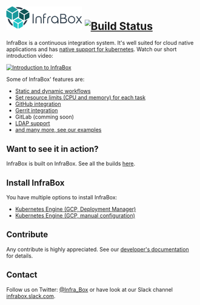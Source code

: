 # <a href="http://infrabox.net"><img src="src\dashboard-client\static\logo_compact_transparent.png" width="200"></a> [![Build Status](https://infrabox.ninja/api/v1/projects/8aec1f31-a1fb-4fd2-9ae9-cb4f7b7dd49b/state.svg?branch=master)](https://infrabox.ninja/dashboard/#/project/infrabox)

InfraBox is a continuous integration system. It's well suited for cloud native applications and has [native support for kubernetes](https://github.com/InfraBox/examples/tree/master/kubernetes). Watch our short introduction video:

[![Introduction to InfraBox](https://img.youtube.com/vi/O8N2U7d404I/0.jpg)](https://www.youtube.com/watch?v=O8N2U7d404I)

Some of InfraBox' features are:

- [Static and dynamic workflows](https://github.com/InfraBox/examples)
- [Set resource limits (CPU and memory) for each task](https://github.com/InfraBox/examples)
- [GitHub integration](docs/configure/github.md)
- [Gerrit integration](docs/configure/gerrit.md)
- GitLab (comming soon)
- [LDAP support](docs/configure/ldap.md)
- [and many more, see our examples](https://github.com/InfraBox/examples)

## Want to see it in action?
InfraBox is built on InfraBox. See all the builds [here](https://infrabox.ninja/dashboard/#/project/infrabox).

## Install InfraBox
You have multiple options to install InfraBox:

- [Kubernetes Engine (GCP, Deployment Manager)](deploy/gcp/deployment_manager/)
- [Kubernetes Engine (GCP, manual configuration)](docs/install_gcloud.md)

## Contribute
Any contribute is highly appreciated. See our [developer's documentation](docs/dev.md) for details.

## Contact
Follow us on Twitter: [@Infra_Box](https://twitter.com/Infra_Box) or have look at our Slack channel [infrabox.slack.com](https://infrabox.slack.com/).
